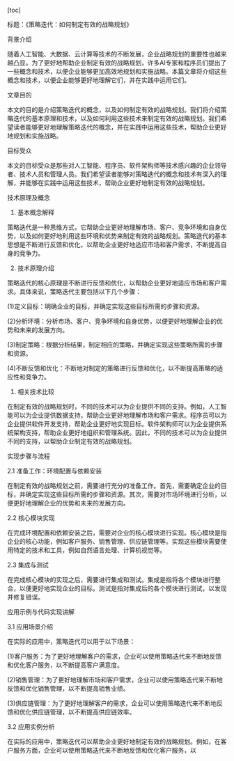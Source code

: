 
[toc]                    
                
                
标题：《策略迭代：如何制定有效的战略规划》

背景介绍

随着人工智能、大数据、云计算等技术的不断发展，企业战略规划的重要性也越来越凸显。为了更好地帮助企业制定有效的战略规划，许多AI专家和程序员们提出了一些概念和技术，以便企业能够更加高效地规划和实施战略。本篇文章将介绍这些概念和技术，以便企业能够更好地理解它们，并在实践中运用它们。

文章目的

本文的目的是介绍策略迭代的概念，以及如何制定有效的战略规划。我们将介绍策略迭代的基本原理和技术，以及如何利用这些技术来制定有效的战略规划。我们希望读者能够更好地理解策略迭代的概念，并在实践中运用这些技术，帮助企业更好地规划和实施战略。

目标受众

本文的目标受众是那些对人工智能、程序员、软件架构师等技术感兴趣的企业领导者、技术人员和管理人员。我们希望读者能够对策略迭代的概念和技术有深入的理解，并能够在实践中运用这些技术，帮助企业更好地制定有效的战略规划。

技术原理及概念

1. 基本概念解释

策略迭代是一种思维方式，它帮助企业更好地理解市场、客户、竞争环境和自身优势，以及如何更好地利用这些环境和优势来制定有效的战略规划。策略迭代的基本思想是不断进行反馈和优化，以帮助企业更好地适应市场和客户需求，不断提高自身的竞争力。

2. 技术原理介绍

策略迭代的核心原理是不断进行反馈和优化，以帮助企业更好地适应市场和客户需求。具体来说，策略迭代主要包括以下几个步骤：

(1)定义目标：明确企业的目标，并确定实现这些目标所需的步骤和资源。

(2)分析环境：分析市场、客户、竞争环境和自身优势，以便更好地理解企业的优势和未来的发展方向。

(3)制定策略：根据分析结果，制定相应的策略，并确定实现这些策略所需的步骤和资源。

(4)不断反馈和优化：不断地对制定的策略进行反馈和优化，以不断提高策略的适应性和竞争力。

1. 相关技术比较

在制定有效的战略规划时，不同的技术可以为企业提供不同的支持。例如，人工智能可以为企业提供数据支持，帮助企业更好地理解市场和客户需求。程序员可以为企业提供软件开发支持，帮助企业更好地实现目标。软件架构师可以为企业提供系统架构支持，帮助企业更好地组织和管理系统。因此，不同的技术可以为企业提供不同的支持，以帮助企业制定有效的战略规划。

实现步骤与流程

2.1 准备工作：环境配置与依赖安装

在制定有效的战略规划之前，需要进行充分的准备工作。首先，需要确定企业的目标，并确定实现这些目标所需的步骤和资源。其次，需要对市场环境进行分析，以便更好地理解企业的优势和未来的发展方向。

2.2 核心模块实现

在完成环境配置和依赖安装之后，需要对企业的核心模块进行实现。核心模块是指企业的核心功能，例如客户服务、销售管理、供应链管理等。实现这些模块需要使用特定的技术和工具，例如自然语言处理、计算机视觉等。

2.3 集成与测试

在完成核心模块的实现之后，需要进行集成和测试。集成是指将各个模块进行整合，以便更好地实现企业的目标。测试是指对集成后的各个模块进行测试，以发现并修复错误。

应用示例与代码实现讲解

3.1 应用场景介绍

在实际的应用中，策略迭代可以用于以下场景：

(1)客户服务：为了更好地理解客户的需求，企业可以使用策略迭代来不断地反馈和优化客户服务，以不断提高客户满意度。

(2)销售管理：为了更好地理解市场和客户需求，企业可以使用策略迭代来不断地反馈和优化销售管理，以不断提高销售业绩。

(3)供应链管理：为了更好地理解客户的需求，企业可以使用策略迭代来不断地反馈和优化供应链管理，以不断提高供应链效率。

3.2 应用实例分析

在实际的应用中，策略迭代可以帮助企业更好地制定有效的战略规划。例如，在客户服务方面，企业可以使用策略迭代来不断地反馈和优化客户服务，以

